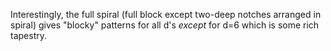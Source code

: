 

Interestingly, the full spiral (full block except two-deep notches arranged in
spiral) gives "blocky" patterns for all d's *except* for d=6 which is some rich
tapestry.
